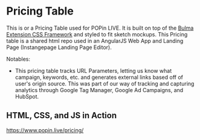 # Pricing Table

This is or a Pricing Table used for POPin LIVE.
It is built on top of the [Bulma Extension CSS Framework](https://wikiki.github.io/components/pricingtable/) and styled to fit sketch mockups. This Pricing table is a shared html repo used in an AngularJS Web App and Landing Page (Instangepage Landing Page Editor).

Notables:
- This pricing table tracks URL Parameters, letting us know what campaign, keywords, etc. and generates external links based off of user's origin source. This was part of our way of tracking and capturing analytics through Google Tag Manager, Google Ad Campaigns, and HubSpot.

## HTML, CSS, and JS in Action

https://www.popin.live/pricing/